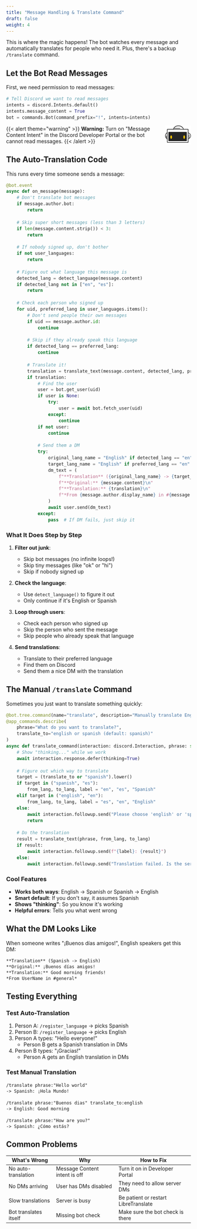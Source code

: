 ```yaml
---
title: "Message Handling & Translate Command"
draft: false
weight: 4
---
```


This is where the magic happens! The bot watches every message and automatically translates for people who need it. Plus, there's a backup `/translate` command.

## Let the Bot Read Messages

First, we need permission to read messages:

```python
# Tell Discord we want to read messages
intents = discord.Intents.default()
intents.message_content = True
bot = commands.Bot(command_prefix="!", intents=intents)
```

{{< alert theme="warning" >}}
<img src="../../media/NF_mascot.jpg" alt="Nuvi mascot" width="70px" style="float:right;margin:0 0 6px 10px;" />
<strong>Warning:</strong> Turn on "Message Content Intent" in the Discord Developer Portal or the bot cannot read messages.
{{< /alert >}}

## The Auto-Translation Code

This runs every time someone sends a message:

```python
@bot.event
async def on_message(message):
    # Don't translate bot messages
    if message.author.bot:
        return
    
    # Skip super short messages (less than 3 letters)
    if len(message.content.strip()) < 3:
        return
    
    # If nobody signed up, don't bother
    if not user_languages:
        return

    # Figure out what language this message is
    detected_lang = detect_language(message.content)
    if detected_lang not in ["en", "es"]:
        return

    # Check each person who signed up
    for uid, preferred_lang in user_languages.items():
        # Don't send people their own messages
        if uid == message.author.id:
            continue
        
        # Skip if they already speak this language
        if detected_lang == preferred_lang:
            continue

        # Translate it!
        translation = translate_text(message.content, detected_lang, preferred_lang)
        if translation:
            # Find the user
            user = bot.get_user(uid)
            if user is None:
                try:
                    user = await bot.fetch_user(uid)
                except:
                    continue
            if not user:
                continue
            
            # Send them a DM
            try:
                original_lang_name = "English" if detected_lang == "en" else "Spanish"
                target_lang_name = "English" if preferred_lang == "en" else "Spanish"
                dm_text = (
                    f"**Translation** ({original_lang_name} -> {target_lang_name})\n"
                    f"**Original:** {message.content}\n"
                    f"**Translation:** {translation}\n"
                    f"*From {message.author.display_name} in #{message.channel.name}*\n\n"
                )
                await user.send(dm_text)
            except:
                pass  # If DM fails, just skip it
```

### What It Does Step by Step

1. **Filter out junk**:
   - Skip bot messages (no infinite loops!)
   - Skip tiny messages (like "ok" or "hi")
   - Skip if nobody signed up

2. **Check the language**:
   - Use `detect_language()` to figure it out
   - Only continue if it's English or Spanish

3. **Loop through users**:
   - Check each person who signed up
   - Skip the person who sent the message
   - Skip people who already speak that language

4. **Send translations**:
   - Translate to their preferred language
   - Find them on Discord
   - Send them a nice DM with the translation

## The Manual `/translate` Command

Sometimes you just want to translate something quickly:

```python
@bot.tree.command(name="translate", description="Manually translate English ↔ Spanish")
@app_commands.describe(
    phrase="What do you want to translate?",
    translate_to="english or spanish (default: spanish)"
)
async def translate_command(interaction: discord.Interaction, phrase: str, translate_to: str | None = None):
    # Show "thinking..." while we work
    await interaction.response.defer(thinking=True)
    
    # Figure out which way to translate
    target = (translate_to or "spanish").lower()
    if target in ("spanish", "es"):
        from_lang, to_lang, label = "en", "es", "Spanish"
    elif target in ("english", "en"):
        from_lang, to_lang, label = "es", "en", "English"
    else:
        await interaction.followup.send("Please choose 'english' or 'spanish'")
        return
    
    # Do the translation
    result = translate_text(phrase, from_lang, to_lang)
    if result:
        await interaction.followup.send(f"{label}: {result}")
    else:
        await interaction.followup.send("Translation failed. Is the server running?")
```

### Cool Features

- **Works both ways**: English -> Spanish or Spanish -> English
- **Smart default**: If you don't say, it assumes Spanish
- **Shows "thinking"**: So you know it's working
- **Helpful errors**: Tells you what went wrong

## What the DM Looks Like

When someone writes "¡Buenos días amigos!", English speakers get this DM:

```
**Translation** (Spanish -> English)
**Original:** ¡Buenos días amigos!
**Translation:** Good morning friends!
*From UserName in #general*
```

## Testing Everything

### Test Auto-Translation
1. Person A: `/register_language` -> picks Spanish
2. Person B: `/register_language` -> picks English
3. Person A types: "Hello everyone!"
   - Person B gets a Spanish translation in DMs
4. Person B types: "¡Gracias!"
   - Person A gets an English translation in DMs

### Test Manual Translation
```
/translate phrase:"Hello world"
-> Spanish: ¡Hola Mundo!

/translate phrase:"Buenos dias" translate_to:english
-> English: Good morning

/translate phrase:"How are you?"
-> Spanish: ¿Cómo estás?
```


## Common Problems

| What's Wrong | Why | How to Fix |
|--------------|-----|------------|
| No auto-translation | Message Content intent is off | Turn it on in Developer Portal |
| No DMs arriving | User has DMs disabled | They need to allow server DMs |
| Slow translations | Server is busy | Be patient or restart LibreTranslate |
| Bot translates itself | Missing bot check | Make sure the bot check is there |

